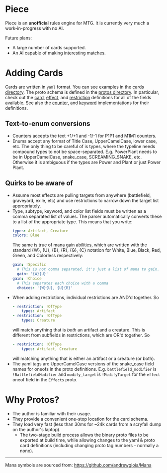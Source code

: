 # Piece
Piece is an **unofficial** rules engine for MTG. It is currently very much a work-in-progress with
no AI.

Future plans:
- A large number of cards supported.
- An AI capable of making interesting matches.

# Adding Cards
Cards are written in `yaml` format. You can see examples in the [cards directory](cards). The proto
schema is defined in the [protos directory](piece-lib/src/protos). In particular, check out the
[card](piece-lib/src/protos/card.proto#L12), [effect](piece-lib/src/protos/effects.proto#L13), and
[restriction](piece-lib/src/protos/targets.proto#L11) definitions for all of the fields available.
See also the [counter](piece-lib/src/protos/counters.proto#L5), and
[keyword](piece-lib/src/protos/keywords.proto#L5) implementations for their definitions.

## Text-to-enum conversions
- Counters accepts the text +1/+1 and -1/-1 for P1P1 and M1M1 counters.
- Enums accept any format of Title Case, UpperCamelCase, lower case, etc. The only thing to be
  careful of is types, where the typeline needs compound types to not be space-separated. E.g.
  PowerPlant needs to be in UpperCamelCase, snake_case, SCREAMING_SNAKE, etc. Otherwise it is
  ambiguous if the types are Power and Plant or just Power Plant.

## Quirks to be aware of
- Assume most effects are pulling targets from anywhere (battlefield, graveyard, exile, etc) and use
  restrictions to narrow down the target list appropriately.
- Type, subtype, keyword, and color list fields must be written as a comma separated list of values.
  The parser automatically converts these to a list of the appropriate type. This means that you
  write:
  ```yaml
  types: Artifact, Creature
  colors: Blue
  ```
  The same is true of mana gain abilities, which are written with the standard {W}, {U}, {B}, {R},
  {G}, {C} notation for White, Blue, Black, Red, Green, and Colorless respectively:
  ```yaml
  gain: !Specific
    # This is not comma separated, it's just a list of mana to gain.
    gain: '{W}{U}'
  gain: !Choice
    # This separates each choice with a comma
    choices: '{W}{U}, {U}{B}'
  ```
- When adding restrictions, individual restrictions are AND'd together. So
  ```yaml
  - restriction: !OfType
      types: Artifact
  - restriction: !OfType
      types: Creature
  ```
  will match anything that is _both_ an artifact and a creature. This is different from subfields in
  restrictions, which are OR'd together. So
  ```yaml
  - restriction: !OfType
      types: Artifact, Creature
  ```
  will matching anything that is either an artifact or a creature (or both).
- The yaml tags are UpperCamelCase versions of the snake_case field names for oneofs in the proto
  definitions. E.g. `battlefield_modifier` is `!BattlefieldModifier` and `modify_target` is
  `!ModifyTarget` for the `effect` oneof field in the `Effects` proto.

# Why Protos?
- The author is familiar with their usage.
- They provide a convenient one-stop location for the card schema.
- They load very fast (less than 30ms for ~24k cards from a scryfall dump on the author's laptop).
  - The two-stage build process allows the binary proto files to be exported at build time, while
    allowing changes to the yaml & proto card definitions (including changing proto tag numbers -
    normally a nono).


---
Mana symbols are sourced from: https://github.com/andrewgioia/Mana